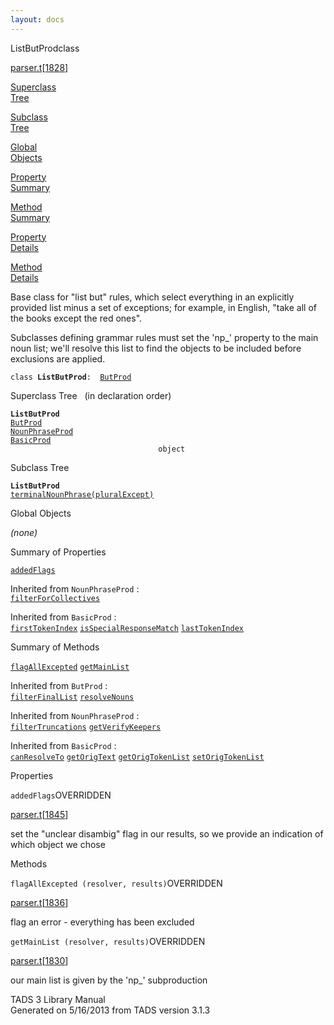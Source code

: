 ```yaml
---
layout: docs
---
```

<span class="title">ListButProd</span><span class="type">class</span>

[parser.t](../file/parser.t.html)\[[1828](../source/parser.t.html#1828)\]

[Superclass  
Tree](#_SuperClassTree_)

[Subclass  
Tree](#_SubClassTree_)

[Global  
Objects](#_ObjectSummary_)

[Property  
Summary](#_PropSummary_)

[Method  
Summary](#_MethodSummary_)

[Property  
Details](#_Properties_)

[Method  
Details](#_Methods_)



Base class for "list but" rules, which select everything in an
explicitly provided list minus a set of exceptions; for example, in
English, "take all of the books except the red ones".

Subclasses defining grammar rules must set the 'np\_' property to the
main noun list; we'll resolve this list to find the objects to be
included before exclusions are applied.

`class `**`ListButProd`**` :   `[`ButProd`](../object/ButProd.html)



<span id="_SuperClassTree_"></span>



<span class="hdln">Superclass Tree</span>   (in declaration order)



**`ListButProd`**  
[`ButProd`](../object/ButProd.html)  
[`NounPhraseProd`](../object/NounPhraseProd.html)  
[`BasicProd`](../object/BasicProd.html)  
`                                 object`  
<span id="_SubClassTree_"></span>



<span class="hdln">Subclass Tree</span>  



**`ListButProd`**  
[`terminalNounPhrase(pluralExcept)`](../object/terminalNounPhrase(pluralExcept).html)  
<span id="_ObjectSummary_"></span>



<span class="hdln">Global Objects</span>  



*(none)* <span id="_PropSummary_"></span>



<span class="hdln">Summary of Properties</span>  



[`addedFlags`](#addedFlags)



Inherited from `NounPhraseProd` :  
[`filterForCollectives`](../object/NounPhraseProd.html#filterForCollectives)

Inherited from `BasicProd` :  
[`firstTokenIndex`](../object/BasicProd.html#firstTokenIndex) [`isSpecialResponseMatch`](../object/BasicProd.html#isSpecialResponseMatch) [`lastTokenIndex`](../object/BasicProd.html#lastTokenIndex)

<span id="_MethodSummary_"></span>



<span class="hdln">Summary of Methods</span>  



[`flagAllExcepted`](#flagAllExcepted) [`getMainList`](#getMainList)

Inherited from `ButProd` :  
[`filterFinalList`](../object/ButProd.html#filterFinalList) [`resolveNouns`](../object/ButProd.html#resolveNouns)

Inherited from `NounPhraseProd` :  
[`filterTruncations`](../object/NounPhraseProd.html#filterTruncations) [`getVerifyKeepers`](../object/NounPhraseProd.html#getVerifyKeepers)

Inherited from `BasicProd` :  
[`canResolveTo`](../object/BasicProd.html#canResolveTo) [`getOrigText`](../object/BasicProd.html#getOrigText) [`getOrigTokenList`](../object/BasicProd.html#getOrigTokenList) [`setOrigTokenList`](../object/BasicProd.html#setOrigTokenList)

<span id="_Properties_"></span>



<span class="hdln">Properties</span>  



<span id="addedFlags"></span>

`addedFlags`<span class="rem">OVERRIDDEN</span>

[parser.t](../file/parser.t.html)\[[1845](../source/parser.t.html#1845)\]



set the "unclear disambig" flag in our results, so we provide an
indication of which object we chose



<span id="_Methods_"></span>



<span class="hdln">Methods</span>  



<span id="flagAllExcepted"></span>

`flagAllExcepted (resolver, results)`<span class="rem">OVERRIDDEN</span>

[parser.t](../file/parser.t.html)\[[1836](../source/parser.t.html#1836)\]



flag an error - everything has been excluded



<span id="getMainList"></span>

`getMainList (resolver, results)`<span class="rem">OVERRIDDEN</span>

[parser.t](../file/parser.t.html)\[[1830](../source/parser.t.html#1830)\]



our main list is given by the 'np\_' subproduction





TADS 3 Library Manual  
Generated on 5/16/2013 from TADS version 3.1.3


